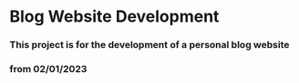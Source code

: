 # Blog Website Development

### This project is for the development of a personal blog website
### from 02/01/2023
